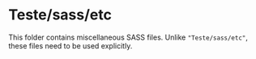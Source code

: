 # Teste/sass/etc

This folder contains miscellaneous SASS files. Unlike `"Teste/sass/etc"`, these files
need to be used explicitly.
